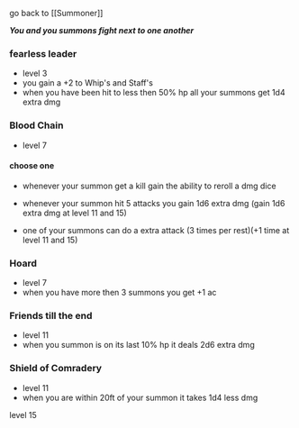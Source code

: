 go back to [[Summoner]]

**_You and you summons fight next to one another_**

### fearless leader
- level 3
- you gain a +2 to Whip's and Staff's 
- when you have been hit to less then 50% hp all your summons get 1d4 extra dmg

### Blood Chain
- level 7
#### choose one 
- whenever your summon get a kill gain the ability to reroll a dmg dice

- whenever your summon hit 5 attacks you gain 1d6 extra dmg (gain 1d6 extra dmg at level 11 and 15)

- one of your summons can do a extra attack (3 times per rest)(+1 time at level 11 and 15)
### Hoard
- level 7
- when you have more then 3 summons you get +1 ac
### Friends till the end
- level 11
- when you summon is on its last 10% hp it deals 2d6 extra dmg
### Shield of Comradery
- level 11
- when you are within 20ft of your summon it takes 1d4 less dmg

level 15
